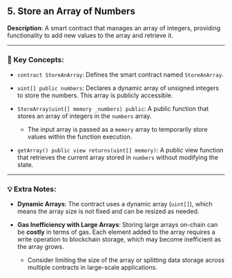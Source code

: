 ## 5. Store an Array of Numbers  
**Description**: A smart contract that manages an array of integers, providing functionality to add new values to the array and retrieve it.

---

### 🔑 Key Concepts:

- `contract StoreAnArray`: Defines the smart contract named `StoreAnArray`.

- `uint[] public numbers`: Declares a dynamic array of unsigned integers to store the numbers. This array is publicly accessible.

- `StoreArray(uint[] memory _numbers) public`: A public function that stores an array of integers in the `numbers` array.  
  - The input array is passed as a `memory` array to temporarily store values within the function execution.

- `getArray() public view returns(uint[] memory)`: A public view function that retrieves the current array stored in `numbers` without modifying the state.

---

### 💡 Extra Notes:

- **Dynamic Arrays**: The contract uses a dynamic array (`uint[]`), which means the array size is not fixed and can be resized as needed.

- **Gas Inefficiency with Large Arrays**: Storing large arrays on-chain can be **costly** in terms of gas. Each element added to the array requires a write operation to blockchain storage, which may become inefficient as the array grows.
  - Consider limiting the size of the array or splitting data storage across multiple contracts in large-scale applications.
